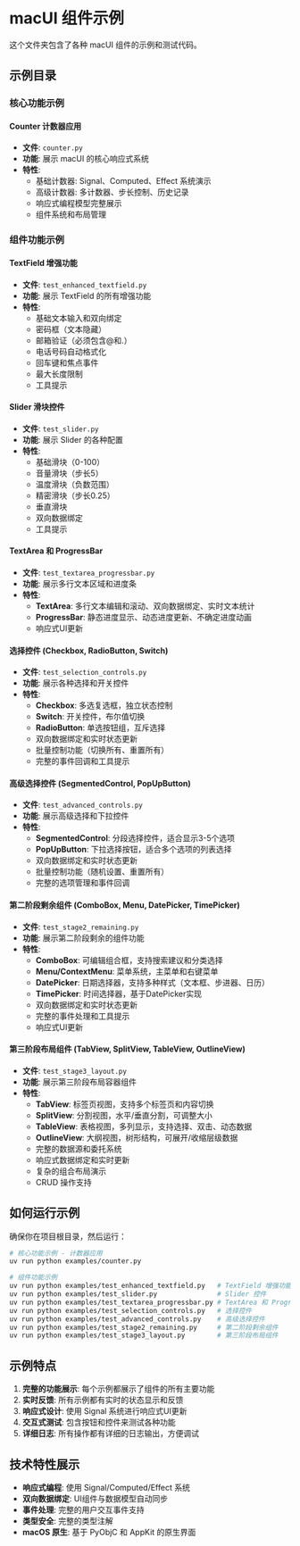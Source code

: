 # macUI 组件示例

这个文件夹包含了各种 macUI 组件的示例和测试代码。

## 示例目录

### 核心功能示例

#### Counter 计数器应用
- **文件**: `counter.py`
- **功能**: 展示 macUI 的核心响应式系统
- **特性**:
  - 基础计数器: Signal、Computed、Effect 系统演示
  - 高级计数器: 多计数器、步长控制、历史记录
  - 响应式编程模型完整展示
  - 组件系统和布局管理

### 组件功能示例

#### TextField 增强功能
- **文件**: `test_enhanced_textfield.py`
- **功能**: 展示 TextField 的所有增强功能
- **特性**:
  - 基础文本输入和双向绑定
  - 密码框（文本隐藏）
  - 邮箱验证（必须包含@和.）
  - 电话号码自动格式化
  - 回车键和焦点事件
  - 最大长度限制
  - 工具提示

#### Slider 滑块控件
- **文件**: `test_slider.py`
- **功能**: 展示 Slider 的各种配置
- **特性**:
  - 基础滑块（0-100）
  - 音量滑块（步长5）
  - 温度滑块（负数范围）
  - 精密滑块（步长0.25）
  - 垂直滑块
  - 双向数据绑定
  - 工具提示

#### TextArea 和 ProgressBar
- **文件**: `test_textarea_progressbar.py`
- **功能**: 展示多行文本区域和进度条
- **特性**:
  - **TextArea**: 多行文本编辑和滚动、双向数据绑定、实时文本统计
  - **ProgressBar**: 静态进度显示、动态进度更新、不确定进度动画
  - 响应式UI更新

#### 选择控件 (Checkbox, RadioButton, Switch)
- **文件**: `test_selection_controls.py`
- **功能**: 展示各种选择和开关控件
- **特性**:
  - **Checkbox**: 多选复选框，独立状态控制
  - **Switch**: 开关控件，布尔值切换
  - **RadioButton**: 单选按钮组，互斥选择
  - 双向数据绑定和实时状态更新
  - 批量控制功能（切换所有、重置所有）
  - 完整的事件回调和工具提示

#### 高级选择控件 (SegmentedControl, PopUpButton)
- **文件**: `test_advanced_controls.py`
- **功能**: 展示高级选择和下拉控件
- **特性**:
  - **SegmentedControl**: 分段选择控件，适合显示3-5个选项
  - **PopUpButton**: 下拉选择按钮，适合多个选项的列表选择
  - 双向数据绑定和实时状态更新
  - 批量控制功能（随机设置、重置所有）
  - 完整的选项管理和事件回调

#### 第二阶段剩余组件 (ComboBox, Menu, DatePicker, TimePicker)
- **文件**: `test_stage2_remaining.py`
- **功能**: 展示第二阶段剩余的组件功能
- **特性**:
  - **ComboBox**: 可编辑组合框，支持搜索建议和分类选择
  - **Menu/ContextMenu**: 菜单系统，主菜单和右键菜单
  - **DatePicker**: 日期选择器，支持多种样式（文本框、步进器、日历）
  - **TimePicker**: 时间选择器，基于DatePicker实现
  - 双向数据绑定和实时状态更新
  - 完整的事件处理和工具提示
  - 响应式UI更新

#### 第三阶段布局组件 (TabView, SplitView, TableView, OutlineView)
- **文件**: `test_stage3_layout.py`
- **功能**: 展示第三阶段布局容器组件
- **特性**:
  - **TabView**: 标签页视图，支持多个标签页和内容切换
  - **SplitView**: 分割视图，水平/垂直分割，可调整大小
  - **TableView**: 表格视图，多列显示，支持选择、双击、动态数据
  - **OutlineView**: 大纲视图，树形结构，可展开/收缩层级数据
  - 完整的数据源和委托系统
  - 响应式数据绑定和实时更新
  - 复杂的组合布局演示
  - CRUD 操作支持

## 如何运行示例

确保你在项目根目录，然后运行：

```bash
# 核心功能示例 - 计数器应用
uv run python examples/counter.py

# 组件功能示例
uv run python examples/test_enhanced_textfield.py   # TextField 增强功能
uv run python examples/test_slider.py               # Slider 控件
uv run python examples/test_textarea_progressbar.py # TextArea 和 ProgressBar
uv run python examples/test_selection_controls.py   # 选择控件
uv run python examples/test_advanced_controls.py    # 高级选择控件
uv run python examples/test_stage2_remaining.py     # 第二阶段剩余组件
uv run python examples/test_stage3_layout.py        # 第三阶段布局组件
```

## 示例特点

1. **完整的功能展示**: 每个示例都展示了组件的所有主要功能
2. **实时反馈**: 所有示例都有实时的状态显示和反馈
3. **响应式设计**: 使用 Signal 系统进行响应式UI更新
4. **交互式测试**: 包含按钮和控件来测试各种功能
5. **详细日志**: 所有操作都有详细的日志输出，方便调试

## 技术特性展示

- **响应式编程**: 使用 Signal/Computed/Effect 系统
- **双向数据绑定**: UI组件与数据模型自动同步
- **事件处理**: 完整的用户交互事件支持
- **类型安全**: 完整的类型注解
- **macOS 原生**: 基于 PyObjC 和 AppKit 的原生界面